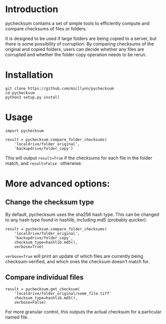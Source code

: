 # Introduction

pychecksum contains a set of simple tools to efficiently compute and
compare checksums of files or folders.

It is designed to be used if large folders are being copied to a server,
but there is some possibility of corruption. By comparing checksums
of the original and copied folders, users can decide whether any files
are corrupted and whether the folder copy operation needs to be rerun.

# Installation
```python3
git clone https://github.com/micllynn/pychecksum
cd pychecksum
python3 setup.py install
```

# Usage
```python3
import pychecksum

result = pychecksum.compare_folder_checksums(
	'localdrive/folder_original',
	'backupdrive/folder_copy')
```

This will output `result=True` if the checksums for each file in the folder match,
and `result=False ` otherwise.

# More advanced options:

## Change the checksum type
By default, pychecksum uses the sha256 hash type. This can be changed
to any hash type found in hashlib, including md5 (probably quicker):
```python3
result = pychecksum.compare_folder_checksums(
	'localdrive/folder_original',
	'backupdrive/folder_copy',
	checksum_type=hashlib.md5(),
	verbose=True)
```

`verbose=True` will print an update of which files are currently being
checksum-verified, and which ones the checksum doesn't match for.


## Compare individual files
```python3
result = pychecksum.get_checksum(
	'localdrive/folder_original/some_file.tiff'
	checksum_type=hashlib.md5(),
	verbose=False)
```
For more granular control, this outputs the actual checksum for a particular
named file.
